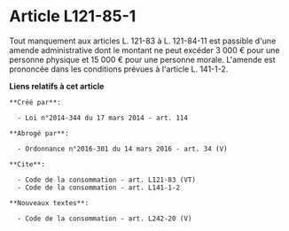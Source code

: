 # Article L121-85-1

Tout manquement aux articles L. 121-83 à L. 121-84-11 est passible d'une amende administrative dont le montant ne peut
excéder 3 000 € pour une personne physique et 15 000 € pour une personne morale. L'amende est prononcée dans les conditions
prévues à l'article L. 141-1-2.

**Liens relatifs à cet article**

	**Créé par**:

	  - Loi n°2014-344 du 17 mars 2014 - art. 114

	**Abrogé par**:

	  - Ordonnance n°2016-301 du 14 mars 2016 - art. 34 (V)

	**Cite**:

	  - Code de la consommation - art. L121-83 (VT)
	  - Code de la consommation - art. L141-1-2

	**Nouveaux textes**:

	  - Code de la consommation - art. L242-20 (V)

